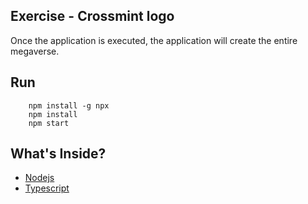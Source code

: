 ## Exercise - Crossmint logo

Once the application is executed, the application will create the entire megaverse.

## Run
```
    npm install -g npx
    npm install
    npm start
```


## What's Inside?
* [Nodejs](https://nodejs.org/es)
* [Typescript](https://www.typescriptlang.org/)
